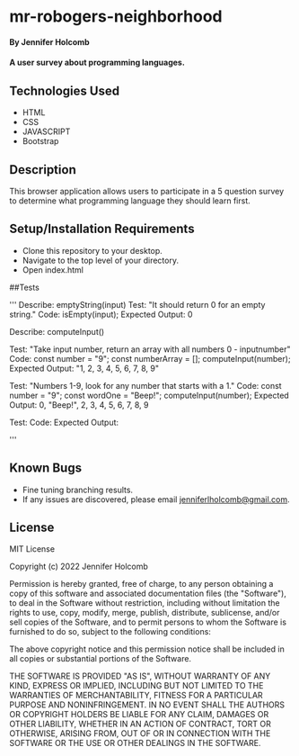 # mr-robogers-neighborhood

#### By Jennifer Holcomb

#### A user survey about programming languages.

## Technologies Used

* HTML
* CSS
* JAVASCRIPT
* Bootstrap

## Description

This browser application allows users to participate in a 5 question survey to determine what programming language they should learn first.

## Setup/Installation Requirements

* Clone this repository to your desktop.
* Navigate to the top level of your directory.
* Open index.html

##Tests

''' 
Describe: emptyString(input)
Test: "It should return 0 for an empty string."
Code: isEmpty(input);
Expected Output: 0

Describe: computeInput()

Test: "Take input number, return an array with all numbers 0 - inputnumber"
Code: 
const number = "9";
const numberArray = [];
computeInput(number);
Expected Output: "1, 2, 3, 4, 5, 6, 7, 8, 9"

Test: "Numbers 1-9, look for any number that starts with a 1."
Code: 
const number = "9";
const wordOne = "Beep!";
computeInput(number);
Expected Output: 0, "Beep!", 2, 3, 4, 5, 6, 7, 8, 9

Test: 
Code:
Expected Output: 

'''

## Known Bugs
* Fine tuning branching results.
* If any issues are discovered, please email jenniferlholcomb@gmail.com.

## License

MIT License

Copyright (c) 2022 Jennifer Holcomb

Permission is hereby granted, free of charge, to any person obtaining a copy
of this software and associated documentation files (the "Software"), to deal
in the Software without restriction, including without limitation the rights
to use, copy, modify, merge, publish, distribute, sublicense, and/or sell
copies of the Software, and to permit persons to whom the Software is
furnished to do so, subject to the following conditions:

The above copyright notice and this permission notice shall be included in all
copies or substantial portions of the Software.

THE SOFTWARE IS PROVIDED "AS IS", WITHOUT WARRANTY OF ANY KIND, EXPRESS OR
IMPLIED, INCLUDING BUT NOT LIMITED TO THE WARRANTIES OF MERCHANTABILITY,
FITNESS FOR A PARTICULAR PURPOSE AND NONINFRINGEMENT. IN NO EVENT SHALL THE
AUTHORS OR COPYRIGHT HOLDERS BE LIABLE FOR ANY CLAIM, DAMAGES OR OTHER
LIABILITY, WHETHER IN AN ACTION OF CONTRACT, TORT OR OTHERWISE, ARISING FROM,
OUT OF OR IN CONNECTION WITH THE SOFTWARE OR THE USE OR OTHER DEALINGS IN THE
SOFTWARE.

